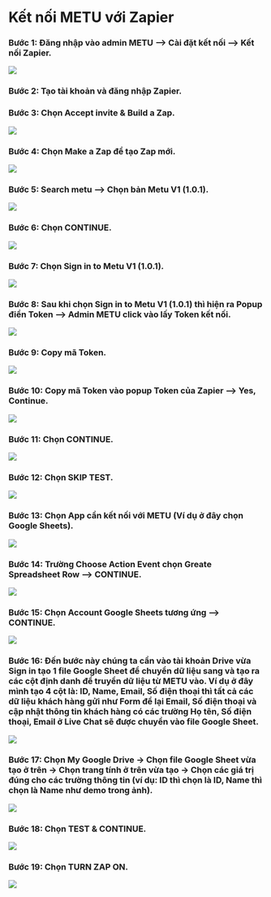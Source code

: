# Kết nối METU với Zapier

### Bước 1: Đăng nhập vào admin METU --> Cài đặt kết nối --> Kết nối Zapier.

![](<../.gitbook/assets/Untitled (30).jpg>)

### Bước 2: Tạo tài khoản và đăng nhập Zapier.

### Bước 3: Chọn Accept invite & Build a Zap.

![](<../.gitbook/assets/Untitled (16).jpg>)

### Bước 4: Chọn Make a Zap để tạo Zap mới.

![](<../.gitbook/assets/Untitled (8).jpg>)

### Bước 5: Search metu --> Chọn bản Metu V1 (1.0.1).

![](<../.gitbook/assets/Untitled (21).jpg>)

### Bước 6: Chọn CONTINUE.

![](<../.gitbook/assets/Untitled (6).jpg>)

### Bước 7: Chọn Sign in to Metu V1 (1.0.1).

![](<../.gitbook/assets/Untitled (34).jpg>)

### Bước 8: Sau khi chọn Sign in to Metu V1 (1.0.1) thì hiện ra Popup điền Token --> Admin METU click vào lấy Token kết nối.

![](<../.gitbook/assets/Untitled (26).jpg>)

### Bước 9: Copy mã Token.

![](<../.gitbook/assets/Untitled (9).jpg>)

### Bước 10: Copy mã Token vào popup Token của Zapier --> Yes, Continue.

![](<../.gitbook/assets/Untitled (20).jpg>)

### Bước 11: Chọn CONTINUE.

![](<../.gitbook/assets/Untitled (2).jpg>)

### Bước 12: Chọn SKIP TEST.

![](../.gitbook/assets/Untitled.jpg)

### Bước 13: Chọn App cần kết nối với METU (Ví dụ ở đây chọn Google Sheets).

![](<../.gitbook/assets/Untitled (18).jpg>)

### Bước 14: Trường Choose Action Event chọn Greate Spreadsheet Row --> CONTINUE.

![](<../.gitbook/assets/Untitled (28).jpg>)

### Bước 15: Chọn Account Google Sheets tương ứng --> CONTINUE.

![](<../.gitbook/assets/Untitled (25).jpg>)

### Bước 16: Đến bước này chúng ta cần vào tài khoản Drive vừa Sign in tạo 1 file Google Sheet để chuyển dữ liệu sang và tạo ra các cột định danh để truyền dữ liệu từ METU vào. Ví dụ ở đây mình tạo 4 cột là: ID, Name, Email, Số điện thoại thì tất cả các dữ liệu khách hàng gửi như Form để lại Email, Số điện thoại và cập nhật thông tin khách hàng có các trường Họ tên, Số điện thoại, Email ở Live Chat sẽ được chuyển vào file Google Sheet.

![](<../.gitbook/assets/Untitled (2).png>)

### Bước 17: Chọn My Google Drive → Chọn file Google Sheet vừa tạo ở trên → Chọn trang tính ở trên vừa tạo → Chọn các giá trị đúng cho các trường thông tin (ví dụ: ID thì chọn là ID, Name thì chọn là Name như demo trong ảnh).

![](../.gitbook/assets/Untitled.png)

### Bước 18: Chọn TEST & CONTINUE.

![](<../.gitbook/assets/Untitled (22).jpg>)

### Bước 19: Chọn TURN ZAP ON.

![](<../.gitbook/assets/Untitled (14).jpg>)
